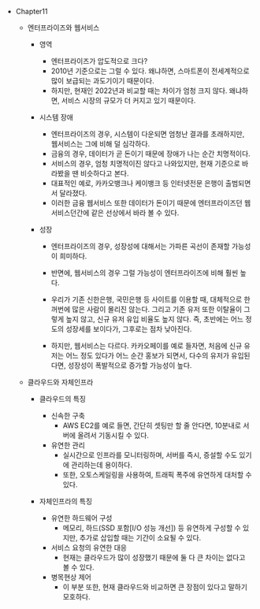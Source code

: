 - Chapter11
	- 엔터프라이즈와 웹서비스
		- 영역
			- 엔터프라이즈가 압도적으로 크다?
			- 2010년 기준으로는 그럴 수 있다. 왜냐하면, 스마트폰이 전세계적으로 많이 보급되는 과도기이기 때문이다.
			- 하지만, 현재인 2022년과 비교할 때는 차이가 엄청 크지 않다. 왜냐하면, 서비스 시장의 규모가 더 커지고 있기 때문이다.
		
		- 시스템 장애
			- 엔터프라이즈의 경우, 시스템이 다운되면 엄청난 결과를 초래하지만, 웹서비스는 그에 비해 덜 심각하다.
			- 금융의 경우, 데이터가 곧 돈이기 때문에 장애가 나는 순간 치명적이다.
			- 서비스의 경우, 엄청 치명적이진 않다고 나와있지만, 현재 기준으로 바라봤을 땐 비슷하다고 본다.
			- 대표적인 예로, 카카오뱅크나 케이뱅크 등 인터넷전문 은행이 출범되면서 달라졌다.
			- 이러한 금융 웹서비스 또한 데이터가 돈이기 때문에 엔터프라이즈던 웹서비스던간에 같은 선상에서 바라 볼 수 있다.
		
		- 성장
			- 엔터프라이즈의 경우, 성장성에 대해서는 가파른 곡선이 존재할 가능성이 희미하다.
			- 반면에, 웹서비스의 경우 그럴 가능성이 엔터프라이즈에 비해 훨씬 높다.
			- 우리가 기존 신한은행, 국민은행 등 사이트를 이용할 때, 대체적으로 한꺼번에 많은 사람이 몰리진 않는다.
			  그리고 기존 유저 또한 이탈율이 그렇게 높지 않고, 신규 유저 유입 비율도 높지 않다.
			  즉, 초반에는 어느 정도의 성장세를 보이다가, 그후로는 점차 낮아진다.
			
			- 하지만, 웹서비스는 다르다. 카카오페이를 예로 들자면, 처음에 신규 유저는 어느 정도 있다가
			  어느 순간 홍보가 되면서, 다수의 유저가 유입된다면, 성장성이 폭발적으로 증가할 가능성이 높다.

		
	- 클라우드와 자체인프라
		- 클라우드의 특징
			- 신속한 구축
				- AWS EC2를 예로 들면, 간단히 셋팅만 할 줄 안다면, 10분내로 서버에 올려서 기동시킬 수 있다.
			- 유연한 관리
				- 실시간으로 인프라를 모니터링하며, 서버를 즉시, 증설할 수도 있기에 관리하는데 용이하다.
				- 또한, 오토스케일링을 사용하여, 트래픽 폭주에 유연하게 대처할 수 있다.
		
		- 자체인프라의 특징
			- 유연한 하드웨어 구성
				- 메모리, 하드(SSD 포함[I/O 성능 개선]) 등 유연하게 구성할 수 있지만, 추가로 삽입할 때는 기간이 소요될 수 있다.
			- 서비스 요청의 유연한 대응
				- 현재는 클라우드가 많이 성장했기 때문에 둘 다 큰 차이는 없다고 볼 수 있다.
			- 병목현상 제어
				- 이 부분 또한, 현재 클라우드와 비교하면 큰 장점이 있다고 말하기 모호하다.
